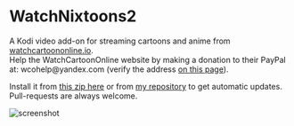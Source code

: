 # WatchNixtoons2

A Kodi video add-on for streaming cartoons and anime from [watchcartoononline.io](https://www.watchcartoononline.io).   
Help the WatchCartoonOnline website by making a donation to their PayPal at: wcohelp\@yandex\.com (verify the address [on this page](https://www.watchcartoononline.io/contact)).  

Install it from [this zip here](https://github.com/doko-desuka/plugin.video.watchnixtoons2/raw/master/plugin.video.watchnixtoons2-0.2.7.zip) or from [my repository](https://github.com/doko-desuka/doko.repository/releases) to get automatic updates.  
Pull-requests are always welcome.

![screenshot](https://images2.imgbox.com/b1/7a/wmdubsNr_o.png)  
